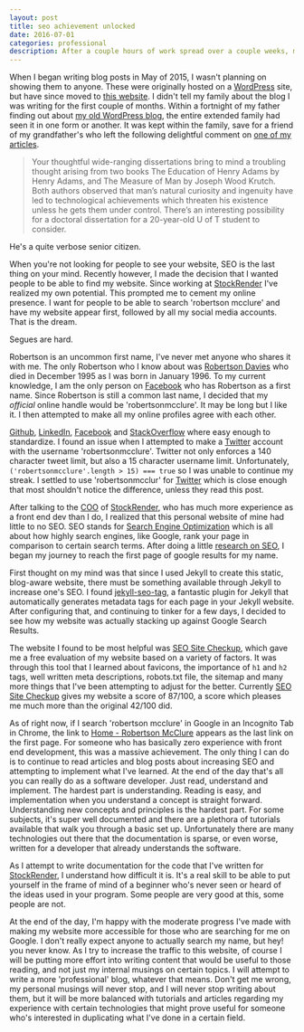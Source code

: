 ```yaml
---
layout: post
title: seo achievement unlocked
date: 2016-07-01
categories: professional
description: After a couple hours of work spread over a couple weeks, my personal website finally cracked the first page of Google's search result for "robertson mcclure"
---
```


When I began writing blog posts in May of 2015, I wasn't planning on showing them to anyone. These were originally hosted on a [WordPress](https://wordpress.org/) site, but have since moved to [this website](http://robertsonmcclure.ca). I didn't tell my family about the blog I was writing for the first couple of months. Within a fortnight of my father finding out about [my old WordPress blog](https://robertsonmcclure.wordpress.com/), the entire extended family had seen it in one form or another. It was kept within the family, save for a friend of my grandfather's who left the following delightful comment on [one of my articles](http://robertsonmcclure.ca/shut-up-and-listen).

> Your thoughtful wide-ranging dissertations bring to mind a troubling thought arising from two books The Education of Henry Adams by Henry Adams, and The Measure of Man by Joseph Wood Krutch. Both authors observed that man’s natural curiosity and ingenuity have led to technological achievements which threaten his existence unless he gets them under control.
> There’s an interesting possibility for a doctoral dissertation for a 20-year-old U of T student to consider.

He's a quite verbose senior citizen.

When you're not looking for people to see your website, SEO is the last thing on your mind. Recently however, I made the decision that I wanted people to be able to find my website. Since working at [StockRender](http://stockrender.com) I've realized my own potential. This prompted me to cement my online presence. I want for people to be able to search 'robertson mcclure' and have my website appear first, followed by all my social media accounts. That is the dream.

Segues are hard.

Robertson is an uncommon first name, I've never met anyone who shares it with me. The only Robertson who I know about was [Robertson Davies](https://en.wikipedia.org/wiki/Robertson_Davies) who died in December 1995 as I was born in January 1996. To my current knowledge, I am the only person on [Facebook](https://www.facebook.com/robertson.mcclure) who has Robertson as a first name. Since Robertson is still a common last name, I decided that my _official_ online handle would be 'robertsonmcclure'. It may be long but I like it. I then attempted to make all my online profiles agree with each other.

[Github](https://github.com/robertsonmcclure), [LinkedIn](https://www.linkedin.com/in/robertsonmcclure), [Facebook](https://www.facebook.com/robertson.mcclure) and [StackOverflow](http://stackoverflow.com/users/6358080/robertson-mcclure) where easy enough to standardize. I found an issue when I attempted to make a [Twitter](https://twitter.com/) account with the username 'robertsonmcclure'. Twitter not only enforces a 140 character tweet limit, but also a 15 character username limit. Unfortunately, `('robertsonmcclure'.length > 15) === true` so I was unable to continue my streak. I settled to use 'robertsonmcclur' for [Twitter](https://twitter.com/robertsonmcclur) which is close enough that most shouldn't notice the difference, unless they read this post.

After talking to the [COO](https://github.com/AlexDar) of [StockRender](http://stockrender.com), who has much more experience as a front end dev than I do, I realized that this personal website of mine had little to no SEO. SEO stands for [Search Engine Optimization](https://en.wikipedia.org/wiki/Search_engine_optimization) which is all about how highly search engines, like Google, rank your page in comparison to certain search terms. After doing a little [research on SEO](https://moz.com/beginners-guide-to-seo), I began my journey to reach the first page of google results for my name.

First thought on my mind was that since I used Jekyll to create this static, blog-aware website, there must be something available through Jekyll to increase one's SEO. I found [jekyll-seo-tag](https://github.com/jekyll/jekyll-seo-tag), a fantastic plugin for Jekyll that automatically generates metadata tags for each page in your Jekyll website. After configuring that, and continuing to tinker for a few days, I decided to see how my website was actually stacking up against Google Search Results.

The website I found to be most helpful was [SEO Site Checkup](http://seositecheckup.com/), which gave me a free evaluation of my website based on a variety of factors. It was through this tool that I learned about favicons, the importance of `h1` and `h2` tags, well written meta descriptions, robots.txt file, the sitemap and many more things that I've been attempting to adjust for the better. Currently [SEO Site Checkup](http://seositecheckup.com/) gives my website a score of 87/100, a score which pleases me much more than the original 42/100 did.

As of right now, if I search 'robertson mcclure' in Google in an Incognito Tab in Chrome, the link to [Home - Robertson McClure](http://robertsonmcclure.ca) appears as the last link on the first page. For someone who has basically zero experience with front end development, this was a massive achievement. The only thing I can do is to continue to read articles and blog posts about increasing SEO and attempting to implement what I've learned. At the end of the day that's all you can really do as a software developer. Just read, understand and implement. The hardest part is understanding. Reading is easy, and implementation when you understand a concept is straight forward. Understanding new concepts and principles is the hardest part. For some subjects, it's super well documented and there are a plethora of tutorials available that walk you through a basic set up. Unfortunately there are many technologies out there that the documentation is sparse, or even worse, written for a developer that already understands the software.

As I attempt to write documentation for the code that I've written for [StockRender](http://stockrender.com), I understand how difficult it is. It's a real skill to be able to put yourself in the frame of mind of a beginner who's never seen or heard of the ideas used in your program. Some people are very good at this, some people are not.

At the end of the day, I'm happy with the moderate progress I've made with making my website more accessible for those who are searching for me on Google. I don't really expect anyone to actually search my name, but hey! you never know. As I try to increase the traffic to this website, of course I will be putting more effort into writing content that would be useful to those reading, and not just my internal musings on certain topics. I will attempt to write a more 'professional' blog, whatever that means. Don't get me wrong, my personal musings will never stop, and I will never stop writing about them, but it will be more balanced with tutorials and articles regarding my experience with certain technologies that might prove useful for someone who's interested in duplicating what I've done in a certain field.
